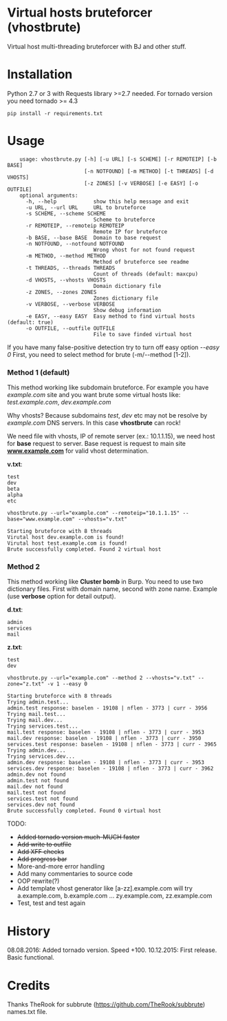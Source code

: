 Virtual hosts bruteforcer (vhostbrute)
=====================
Virtual host multi-threading bruteforcer with BJ and other stuff.

Installation
=====================
Python 2.7 or 3 with Requests library >=2.7 needed.
For tornado version you need tornado >= 4.3

`pip install -r requirements.txt`

Usage
=====================
```
    usage: vhostbrute.py [-h] [-u URL] [-s SCHEME] [-r REMOTEIP] [-b BASE]
                         [-n NOTFOUND] [-m METHOD] [-t THREADS] [-d VHOSTS]
                         [-z ZONES] [-v VERBOSE] [-e EASY] [-o OUTFILE]
    optional arguments:
      -h, --help            show this help message and exit
      -u URL, --url URL     URL to bruteforce
      -s SCHEME, --scheme SCHEME
                            Scheme to bruteforce
      -r REMOTEIP, --remoteip REMOTEIP
                            Remote IP for bruteforce
      -b BASE, --base BASE  Domain to base request
      -n NOTFOUND, --notfound NOTFOUND
                            Wrong vhost for not found request
      -m METHOD, --method METHOD
                            Method of bruteforce see readme
      -t THREADS, --threads THREADS
                            Count of threads (default: maxcpu)
      -d VHOSTS, --vhosts VHOSTS
                            Domain dictionary file
      -z ZONES, --zones ZONES
                            Zones dictionary file
      -v VERBOSE, --verbose VERBOSE
                            Show debug information
      -e EASY, --easy EASY  Easy method to find virtual hosts (default: true)
      -o OUTFILE, --outfile OUTFILE
                            File to save finded virtual host
```
If you have many false-positive detection try to turn off easy option *--easy 0*
First, you need to select method for brute (-m/--method [1-2]).

### Method 1 (default)
This method working like subdomain bruteforce. For example you have *example.com* site and you want brute some virtual hosts like: *test.example.com*, *dev.example.com*

Why vhosts? Because subdomains *test*, *dev* etc may not be resolve by *example.com* DNS servers. In this case **vhostbrute** can rock!

We need file with vhosts, IP of remote server (ex.: 10.1.1.15), we need host for **base** request to server. Base request is request to main site **www.example.com** for valid vhost determination.

**v.txt**:
```
test
dev
beta
alpha
etc
```

`vhostbrute.py --url="example.com" --remoteip="10.1.1.15" --base="www.example.com" --vhosts="v.txt"`
```
Starting bruteforce with 8 threads
Virutal host dev.example.com is found!
Virutal host test.example.com is found!
Brute successfully completed. Found 2 virtual host
```

### Method 2
This method working like **Cluster bomb** in Burp. You need to use two dictionary files. First with domain name, second with zone name. Example (use **verbose** option for detail output).

**d.txt**:
```
admin
services
mail
```
**z.txt**:
```
test
dev
```

`vhostbrute.py --url="example.com" --method 2 --vhosts="v.txt" --zone="z.txt" -v 1 --easy 0`
```
Starting bruteforce with 8 threads
Trying admin.test...
admin.test response: baselen - 19108 | nflen - 3773 | curr - 3956
Trying mail.test...
Trying mail.dev...
Trying services.test...
mail.test response: baselen - 19108 | nflen - 3773 | curr - 3953
mail.dev response: baselen - 19108 | nflen - 3773 | curr - 3950
services.test response: baselen - 19108 | nflen - 3773 | curr - 3965
Trying admin.dev...
Trying services.dev...
admin.dev response: baselen - 19108 | nflen - 3773 | curr - 3953
services.dev response: baselen - 19108 | nflen - 3773 | curr - 3962
admin.dev not found
admin.test not found
mail.dev not found
mail.test not found
services.test not found
services.dev not found
Brute successfully completed. Found 0 virtual host
```

TODO:

 - ~~Added tornado version much-MUCH faster~~
 - ~~Add write to outfile~~
 - ~~Add XFF checks~~
 - ~~Add progress bar~~
 - More-and-more error handling
 - Add many commentaries to source code
 - OOP rewrite(?)
 - Add template vhost generator like [a-zz].example.com will try a.example.com, b.example.com ... zy.example.com, zz.example.com
 - Test, test and test again


History
=====================
08.08.2016: Added tornado version. Speed +100.
10.12.2015: First release. Basic functional.

Credits
=====================
Thanks TheRook for subbrute (https://github.com/TheRook/subbrute) names.txt file.
